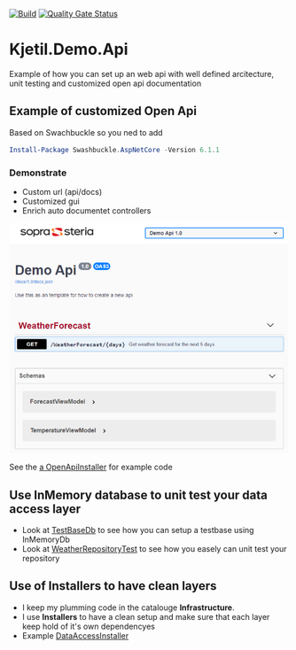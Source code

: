 [![Build](https://github.com/skarnes20/Kjetil.Demo.Api/actions/workflows/dotnet.yml/badge.svg)](https://github.com/skarnes20/Kjetil.Demo.Api/actions/workflows/dotnet.yml)
[![Quality Gate Status](https://sonarcloud.io/api/project_badges/measure?project=kjetil-demo-api&metric=alert_status)](https://sonarcloud.io/dashboard?id=kjetil-demo-api)

# Kjetil.Demo.Api
Example of how you can set up an web api with well defined arcitecture, unit testing and customized open api documentation

## Example of customized Open Api
Based on Swachbuckle so you ned to add 
```Powershell
Install-Package Swashbuckle.AspNetCore -Version 6.1.1
```
### Demonstrate
- Custom url (api/docs)
- Customized gui
- Enrich auto documentet controllers

![Image of customized open api](docs/OpenApi.png)

See the [a OpenApiInstaller](src/Kjetil.Demo.Api/Infrastructure/OpenApiInstaller.cs) for example code

## Use InMemory database to unit test your data access layer
- Look at [TestBaseDb](tests/Kjetil.Demo.DataAccess.UnitTest/Infrastructure/TestBaseDb.cs) to see how you can setup a testbase using InMemoryDb
- Look at [WeatherRepositoryTest](tests/Kjetil.Demo.DataAccess.UnitTest/Repositories/WeatherRepositoryTest.cs) to see how you easely can unit test your repository

## Use of Installers to have clean layers
- I keep my plumming code in the catalouge **Infrastructure**.
- I use **Installers** to have a clean setup and make sure that each layer keep hold of it's own dependencyes
- Example [DataAccessInstaller](src/Kjetil.Demo.DataAccess/Infrastructure/DataAccessInstaller.cs )
